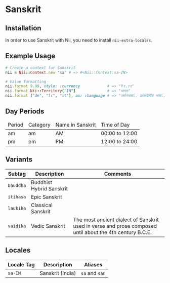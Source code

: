 <!-- This file has been generated. Source: languages/_template.md.erb -->

# Sanskrit

## Installation

In order to use Sanskrit with Nii, you need to install `nii-extra-locales`.

## Example Usage

``` ruby
# Create a context for Sanskrit
nii = Nii::Context.new "sa" # => #<Nii::Context:sa-IN>

# Value formatting
nii.format 9.99, style: :currency            # => "₹९.९९"
nii.format Nii::Territory["IN"]              # => "भारतः"
nii.format ["de", "fr", "it"], as: :language # => "जर्मनभाषा:, फ़्रांसदेशीय भाषा:, तथा इटलीदेशीय भाषा:"
```

## Day Periods


<table>
  <thead>
    <tr>
      <td>Period</td>
      <td>Category</td>
      <td>Name in Sanskrit</td>
      <td>Time of Day</td>
    </tr>
  </thead>
  <tbody>
    <tr>
      <td>am</td>
      <td>am</td>
      <td>AM</td>
      <td>00:00 to 12:00</td>
    </tr>
    <tr>
      <td>pm</td>
      <td>pm</td>
      <td>PM</td>
      <td>12:00 to 24:00</td>
    </tr>
  </tbody>
</table>


## Variants

<table>
  <thead>
    <tr>
      <th>Subtag</th>
      <th>Description</th>
      <th>Comments</th>
    </tr>
  </thead>
  <tbody>
    <tr>
      <td><code>bauddha</code></td>
      <td>Buddhist Hybrid Sanskrit</td>
      <td></td>
    </tr>
    <tr>
      <td><code>itihasa</code></td>
      <td>Epic Sanskrit</td>
      <td></td>
    </tr>
    <tr>
      <td><code>laukika</code></td>
      <td>Classical Sanskrit</td>
      <td></td>
    </tr>
    <tr>
      <td><code>vaidika</code></td>
      <td>Vedic Sanskrit</td>
      <td>The most ancient dialect of Sanskrit used in verse and prose composed until about the 4th century B.C.E.</td>
    </tr>
  </tbody>
</table>

## Locales

<table>
  <thead>
    <tr>
      <th>Locale Tag</th>
      <th>Description</th>
      <th>Aliases</th>
    </tr>
  </thead>
  <tbody>
    <tr>
      <td><code>sa-IN</code></td>
      <td>Sanskrit (India)</td>
      <td><code>sa</code> and <code>san</code></td>
    </tr>
  </tbody>
</table>

